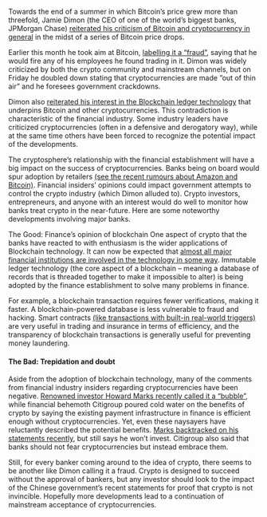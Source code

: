 Towards the end of a summer in which Bitcoin’s price grew more than threefold, Jamie Dimon (the CEO of one of the world’s biggest banks, JPMorgan Chase) [reiterated his criticism of Bitcoin and cryptocurrency in general](https://www.cnbc.com/2017/09/22/bitcoin-jpmorgans-jamie-dimon-lays-into-bitcoin-again.html) in the midst of a series of Bitcoin price drops.
 
Earlier this month he took aim at Bitcoin, [labelling it a “fraud”](https://www.cnbc.com/2017/09/22/bitcoin-jpmorgans-jamie-dimon-lays-into-bitcoin-again.html), saying that he would fire any of his employees he found trading in it. Dimon was widely criticized by both the crypto community and mainstream channels, but on Friday he doubled down stating that cryptocurrencies are made ”out of thin air” and he foresees government crackdowns.
 
Dimon also [reiterated his interest in the Blockchain ledger technology](https://www.cnbc.com/2017/09/22/bitcoin-jpmorgans-jamie-dimon-lays-into-bitcoin-again.html) that underpins Bitcoin and other cryptocurrencies. This contradiction is characteristic of the financial industry. Some industry leaders have criticized cryptocurrencies (often in a defensive and derogatory way), while at the same time others have been forced to recognize the potential impact of the developments.
 
The cryptosphere’s relationship with the financial establishment will have a big impact on the success of cryptocurrencies. Banks being on board would spur adoption by retailers [(see the recent rumours about Amazon and Bitcoin)](https://www.cnbc.com/2017/09/22/bitcoin-jpmorgans-jamie-dimon-lays-into-bitcoin-again.html). Financial insiders’ opinions could impact government attempts to control the crypto industry (which Dimon alluded to). Crypto investors, entrepreneurs, and anyone with an interest would do well to monitor how banks treat crypto in the near-future. Here are some noteworthy developments involving major banks.
 
The Good: Finance’s opinion of blockchain
One aspect of crypto that the banks have reacted to with enthusiasm is the wider applications of Blockchain technology. It can now be expected that [almost all major financial institutions are involved in the technology in some way](https://www.cnbc.com/2017/09/22/bitcoin-jpmorgans-jamie-dimon-lays-into-bitcoin-again.html). Immutable ledger technology (the core aspect of a blockchain – meaning a database of records that is threaded together to make it impossible to alter) is being adopted by the finance establishment to solve many problems in finance.
 
For example, a blockchain transaction requires fewer verifications, making it faster. A blockchain-powered database is less vulnerable to fraud and hacking. Smart contracts [(like transactions with built-in real-world triggers)](https://www.cnbc.com/2017/09/22/bitcoin-jpmorgans-jamie-dimon-lays-into-bitcoin-again.html) are very useful in trading and insurance in terms of efficiency, and the transparency of blockchain transactions is generally useful for preventing money laundering.
 
#### The Bad: Trepidation and doubt
Aside from the adoption of blockchain technology, many of the comments from financial industry insiders regarding cryptocurrencies have been negative. [Renowned investor Howard Marks recently called it a “bubble”](https://www.cnbc.com/2017/09/22/bitcoin-jpmorgans-jamie-dimon-lays-into-bitcoin-again.html), while financial behemoth Citigroup poured cold water on the benefits of crypto by saying the existing payment infrastructure in finance is efficient enough without cryptocurrencies. Yet, even these naysayers have reluctantly described the potential benefits. [Marks backtracked on his statements recently](https://www.cnbc.com/2017/09/22/bitcoin-jpmorgans-jamie-dimon-lays-into-bitcoin-again.html), but still says he won’t invest. Citigroup also said that banks should not fear cryptocurrencies but instead embrace them.
 
Still, for every banker coming around to the idea of crypto, there seems to be another like Dimon calling it a fraud. Crypto is designed to succeed without the approval of bankers, but any investor should look to the impact of the Chinese government’s recent statements for proof that crypto is not invincible. Hopefully more developments lead to a continuation of mainstream acceptance of cryptocurrencies.

